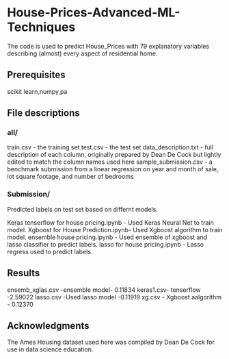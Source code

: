 # House-Prices-Advanced-ML-Techniques 

The code is used to predict House_Prices with 79 explanatory variables describing (almost) every aspect of residential home. 
## Prerequisites
scikit learn,numpy,pa

## File descriptions

### all/
train.csv - the training set
test.csv - the test set
data_description.txt - full description of each column, originally prepared by Dean De Cock but lightly edited to match the column names used here
sample_submission.csv - a benchmark submission from a linear regression on year and month of sale, lot square footage, and number of bedrooms

### Submission/
Predicted labels on test set based on differnt models.

Keras tenserflow for house pricing.ipynb - Used Keras Neural Net to train model.
Xgboost for House Prediction.ipynb- Used Xgboost algorithm to train model.
ensemble house pricing.ipynb - Used ensemble of xgboost and lasso classifier to predict labels.
lasso for house pricing.ipynb - Lasso regress used to predict labels.

## Results

ensemb_xglas.csv -ensemble model- 0.11834
keras1.csv- tenserflow -2.59022
lasso.csv -Used lasso model -0.11919
xg.csv - Xgboost aalgorithm - 0.12370

## Acknowledgments

The Ames Housing dataset used here was compiled by Dean De Cock for use in data science education.
